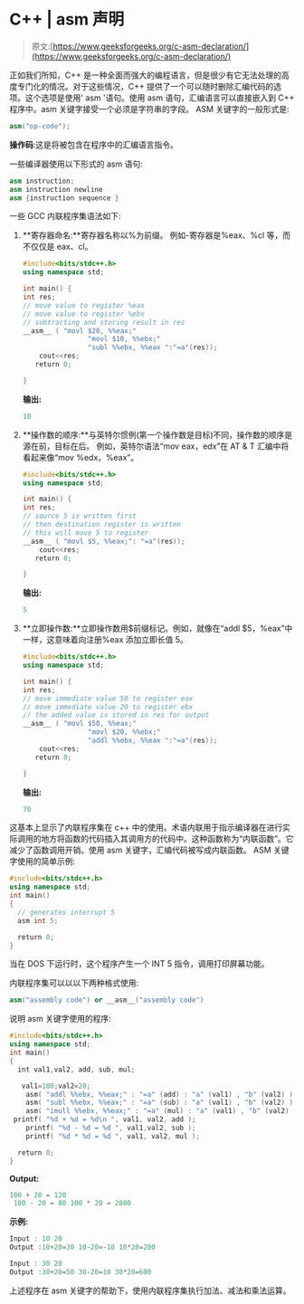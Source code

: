 # C++ | asm 声明

> 原文:[https://www.geeksforgeeks.org/c-asm-declaration/](https://www.geeksforgeeks.org/c-asm-declaration/)

正如我们所知，C++ 是一种全面而强大的编程语言，但是很少有它无法处理的高度专门化的情况。对于这些情况，C++ 提供了一个可以随时删除汇编代码的选项。这个选项是使用' asm '语句。使用 asm 语句，汇编语言可以直接嵌入到 C++ 程序中。asm 关键字接受一个必须是字符串的字段。
ASM 关键字的一般形式是:

```cpp
asm("op-code");
```

**操作码**:这是将被包含在程序中的汇编语言指令。

一些编译器使用以下形式的 asm 语句:

```cpp
asm instruction;
asm instruction newline
asm {instruction sequence }

```

一些 GCC 内联程序集语法如下:

1.  **寄存器命名:**寄存器名称以%为前缀。
    例如-寄存器是%eax、%cl 等，而不仅仅是 eax、cl。

    ```cpp
    #include<bits/stdc++.h>
    using namespace std;

    int main() {
    int res;
    // move value to register %eax
    // move value to register %ebx
    // subtracting and storing result in res
    __asm__ ( "movl $20, %%eax;"
                    "movl $10, %%ebx;"
                    "subl %%ebx, %%eax ":"=a"(res));
        cout<<res;
       return 0;

    }
    ```

    **输出:**

    ```cpp
    10

    ```

2.  **操作数的顺序:**与英特尔惯例(第一个操作数是目标)不同，操作数的顺序是源在前，目标在后。
    例如，英特尔语法“mov eax，edx”在 AT & T 汇编中将看起来像“mov %edx，%eax”。

    ```cpp
    #include<bits/stdc++.h>
    using namespace std;

    int main() {
    int res;
    // source 5 is written first
    // then destination register is written
    // this will move 5 to register
    __asm__ ( "movl $5, %%eax;": "=a"(res));
        cout<<res;
       return 0;

    }
    ```

    **输出:**

    ```cpp
    5

    ```

3.  **立即操作数:**立即操作数用$前缀标记。例如，就像在“addl $5，%eax”中一样，这意味着向注册%eax 添加立即长值 5。

    ```cpp
    #include<bits/stdc++.h>
    using namespace std;

    int main() {
    int res;
    // move immediate value 50 to register eax
    // move immediate value 20 to register ebx
    // the added value is stored in res for output
    __asm__ ( "movl $50, %%eax;"
                    "movl $20, %%ebx;"
                    "addl %%ebx, %%eax ":"=a"(res));
        cout<<res;
       return 0;

    }
    ```

    **输出:**

    ```cpp
    70

    ```

这基本上显示了内联程序集在 c++ 中的使用。术语内联用于指示编译器在进行实际调用的地方将函数的代码插入其调用方的代码中。这种函数称为“内联函数”。它减少了函数调用开销。使用 asm 关键字，汇编代码被写成内联函数。
ASM 关键字使用的简单示例:

```cpp
#include<bits/stdc++.h>
using namespace std;
int main()
{
  // generates interrupt 5
  asm int 5;  

  return 0;
} 
```

当在 DOS 下运行时，这个程序产生一个 INT 5 指令，调用打印屏幕功能。

内联程序集可以以以下两种格式使用:

```cpp
asm("assembly code") or __asm__("assembly code")
```

说明 asm 关键字使用的程序:

```cpp
#include<bits/stdc++.h>
using namespace std;
int main()
{
  int val1,val2, add, sub, mul;

   val1=100;val2=20;
    asm( "addl %%ebx, %%eax;" : "=a" (add) : "a" (val1) , "b" (val2) );
    asm( "subl %%ebx, %%eax;" : "=a" (sub) : "a" (val1) , "b" (val2) );
    asm( "imull %%ebx, %%eax;" : "=a" (mul) : "a" (val1) , "b" (val2) );
 printf( "%d + %d = %d\n ", val1, val2, add );
    printf( "%d - %d = %d ", val1,val2, sub );
    printf( "%d * %d = %d ", val1, val2, mul );

  return 0;
} 
```

**Output:**

```cpp
100 + 20 = 120
 100 - 20 = 80 100 * 20 = 2000

```

**示例:**

```cpp
Input : 10 20 
Output :10+20=30 10-20=-10 10*20=200 

Input : 30 20
Output :30+20=50 30-20=10 30*20=600

```

上述程序在 asm 关键字的帮助下，使用内联程序集执行加法、减法和乘法运算。